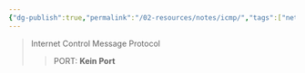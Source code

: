```yaml
---
{"dg-publish":true,"permalink":"/02-resources/notes/icmp/","tags":["netzwerk"],"noteIcon":"","updated":"2025-08-26T16:35:04.000+02:00"}
---
```


>Internet Control Message Protocol
>> PORT: **Kein Port**